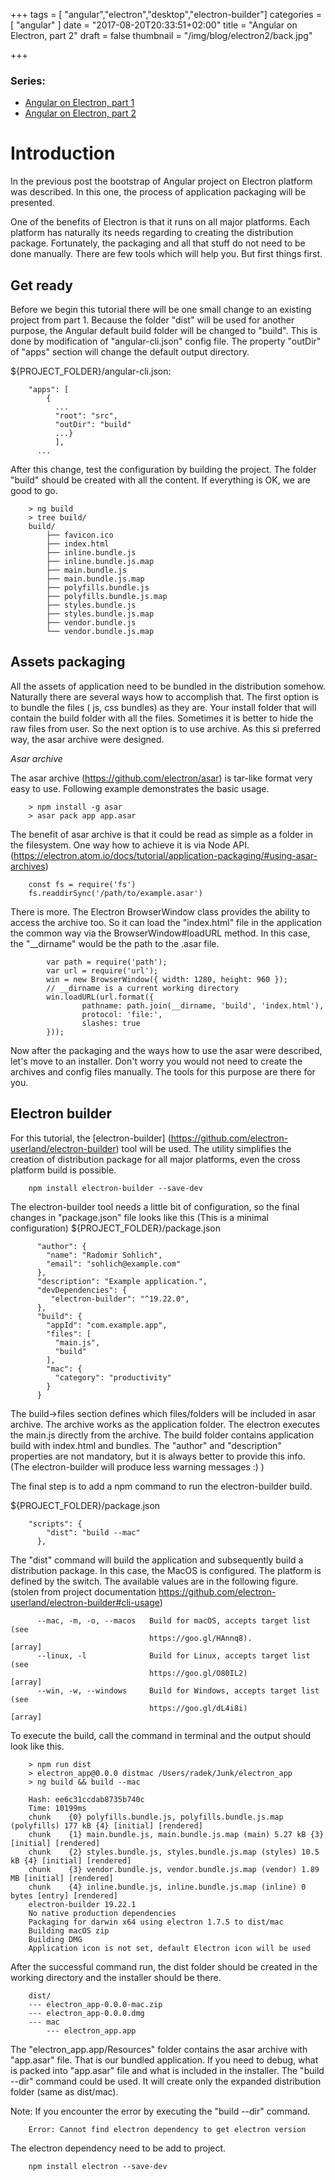 +++
tags = [ "angular","electron","desktop","electron-builder"]
categories = [ "angular"
]
date = "2017-08-20T20:33:51+02:00"
title = "Angular on Electron, part 2"
draft = false
thumbnail = "/img/blog/electron2/back.jpg"

+++

### Series:
- [Angular on Electron, part 1](/post/angular_electron/)
- [Angular on Electron, part 2](/post/angular_electron_2/)

# Introduction
In the previous post the bootstrap of Angular project on Electron platform was described. In this one, the process of application packaging will be presented.

One of the benefits of Electron is that it runs on all major platforms. Each platform has naturally its needs regarding to creating the distribution package. Fortunately, the packaging and all that stuff do not need to be done manually. There are few tools which will help you. But first things first.

## Get ready

Before we begin this tutorial there will be one small change to an existing project from part 1. Because the folder "dist" will be used for another purpose, the Angular default build folder will be changed to "build". This is done by modification of "angular-cli.json" config file. The property "outDir" of "apps" section will change the default output directory.

${PROJECT_FOLDER}/angular-cli.json:

```
    "apps": [
        {
          ...
          "root": "src",
          "outDir": "build"
          ...}
          ],
      ...
```

After this change, test the configuration by building the project. The folder "build" should be created with all the content. If everything is OK, we are good to go.

```
    > ng build
    > tree build/
    build/
        ├── favicon.ico
        ├── index.html
        ├── inline.bundle.js
        ├── inline.bundle.js.map
        ├── main.bundle.js
        ├── main.bundle.js.map
        ├── polyfills.bundle.js
        ├── polyfills.bundle.js.map
        ├── styles.bundle.js
        ├── styles.bundle.js.map
        ├── vendor.bundle.js
        └── vendor.bundle.js.map
```

## Assets packaging

All the assets of application need to be bundled in the distribution somehow. Naturally there are several ways how to accomplish that. The first option is to bundle the files ( js, css bundles) as they are. Your install folder that will contain the build folder with all the files.  Sometimes it is better to hide the raw files from user. So the next option is to use archive. As this si preferred way, the asar archive were designed.


*Asar archive*

The asar archive (https://github.com/electron/asar) is tar-like format very easy to use. Following example demonstrates the basic usage.

```
    > npm install -g asar
    > asar pack app app.asar
```

The benefit of asar archive is that it could be read as simple as a folder in the filesystem. One way how to achieve it is via Node API. (https://electron.atom.io/docs/tutorial/application-packaging/#using-asar-archives)

```
    const fs = require('fs')
    fs.readdirSync('/path/to/example.asar')
```
There is more. The Electron BrowserWindow class provides the ability to access the archive too. So it can load the "index.html" file in the application the common way via the BrowserWindow#loadURL method. In this case, the "__dirname" would be the path to the .asar file.

```
        var path = require('path');
        var url = require('url');
        win = new BrowserWindow({ width: 1280, height: 960 });
        // __dirname is a current working directory
        win.loadURL(url.format({
                pathname: path.join(__dirname, 'build', 'index.html'),
                protocol: 'file:',
                slashes: true
        }));
```

Now after the packaging and the ways how to use the asar were described, let's move to an installer. Don't worry you would not need to create the archives and config files manually. The tools for this purpose are there for you.


## Electron builder

For this tutorial, the [electron-builder] (https://github.com/electron-userland/electron-builder) tool will be used.  The utility simplifies the creation of distribution package for all major platforms, even the cross platform build is possible.

```
    npm install electron-builder --save-dev
```

The electron-builder tool needs a little bit of configuration, so the final changes in "package.json" file looks like this (This is a minimal configuration)
${PROJECT_FOLDER}/package.json

```
      "author": {
        "name": "Radomir Sohlich",
        "email": "sohlich@example.com"
      },
      "description": "Example application.",
      "devDependencies": {
         "electron-builder": "^19.22.0",
      },
      "build": {
        "appId": "com.example.app",
        "files": [
          "main.js",
          "build"
        ],
        "mac": {
          "category": "productivity"
        }
      }
```

The build->files section defines which files/folders will be included in asar archive. The archive works as the application folder. The electron executes the main.js directly from the archive. The build folder contains application build with index.html and bundles. The "author" and "description" properties are not mandatory, but it is always better to provide this info. (The electron-builder will produce less warning messages :) )

The final step is to add a npm command to run the electron-builder build.

${PROJECT_FOLDER}/package.json

```
    "scripts": {
        "dist": "build --mac"
      },
```

The "dist" command will build the application and subsequently build a distribution package. In this case, the MacOS is configured. The platform is defined by the switch. The available values are in the following figure. (stolen from project documentation https://github.com/electron-userland/electron-builder#cli-usage)

```
      --mac, -m, -o, --macos   Build for macOS, accepts target list (see
                               https://goo.gl/HAnnq8).                       [array]
      --linux, -l              Build for Linux, accepts target list (see
                               https://goo.gl/O80IL2)                        [array]
      --win, -w, --windows     Build for Windows, accepts target list (see
                               https://goo.gl/dL4i8i)                        [array]
```

To execute the build, call the command in terminal and the output should look like this. 

```
    > npm run dist
    > electron_app@0.0.0 distmac /Users/radek/Junk/electron_app
    > ng build && build --mac
    
    Hash: ee6c31ccdab8735b740c
    Time: 10199ms
    chunk    {0} polyfills.bundle.js, polyfills.bundle.js.map (polyfills) 177 kB {4} [initial] [rendered]
    chunk    {1} main.bundle.js, main.bundle.js.map (main) 5.27 kB {3} [initial] [rendered]
    chunk    {2} styles.bundle.js, styles.bundle.js.map (styles) 10.5 kB {4} [initial] [rendered]
    chunk    {3} vendor.bundle.js, vendor.bundle.js.map (vendor) 1.89 MB [initial] [rendered]
    chunk    {4} inline.bundle.js, inline.bundle.js.map (inline) 0 bytes [entry] [rendered]
    electron-builder 19.22.1
    No native production dependencies
    Packaging for darwin x64 using electron 1.7.5 to dist/mac
    Building macOS zip
    Building DMG
    Application icon is not set, default Electron icon will be used
```

After the successful command run, the dist folder should be created in the working directory and the installer should be there.

```
    dist/
    --- electron_app-0.0.0-mac.zip
    --- electron_app-0.0.0.dmg
    --- mac
        --- electron_app.app
```

The "electron_app.app/Resources" folder contains the asar archive with "app.asar" file. That is our bundled application. If you need to debug, what is packed into "app.asar" file and what is included in the installer. The "build --dir" command could be used. It will create only the expanded distribution folder (same as dist/mac). 

Note:
If you encounter the error by executing the "build --dir" command.

```
    Error: Cannot find electron dependency to get electron version
```

The electron dependency need to be add to project.

```
    npm install electron --save-dev
```


